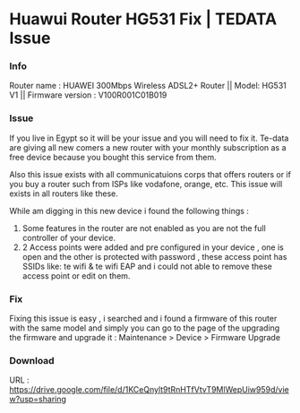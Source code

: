 # Huawui Router HG531 Fix | TEDATA Issue

### Info

Router name : HUAWEI 300Mbps Wireless ADSL2+ Router || 
Model: HG531 V1 ||
Firmware version : V100R001C01B019 

### Issue

If you live in Egypt so it will be your issue and you will need to fix it. Te-data are giving all new comers a new router with your monthly subscription as a free device because you bought this service from them.

Also this issue exists with all communicatuions corps that offers routers or if you buy a router such from ISPs like vodafone, orange, etc. This issue will exists in all routers like these.

While am digging in this new device i found the following things :

1. Some features in the router are not enabled as you are not the full controller of your device.
2. 2 Access points were added and pre configured in your device , one is open and the other is protected with password , these access point has SSIDs like: te wifi & te wifi EAP and i could not able to remove these access point or edit on them.

### Fix

Fixing this issue is easy , i searched and i found a firmware of this router with the same model and simply you can go to the page of the upgrading the firmware and upgrade it : 
Maintenance > Device > Firmware Upgrade

### Download

URL : https://drive.google.com/file/d/1KCeQnylt9tRnHTfVtvT9MlWepUiw959d/view?usp=sharing
